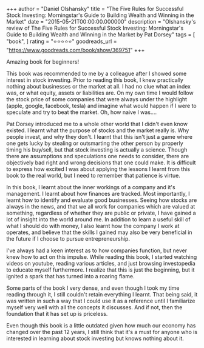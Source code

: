 +++
author = "Daniel Olshansky"
title = "The Five Rules for Successful Stock Investing: Morningstar's Guide to Building Wealth and Winning in the Market"
date = "2015-05-21T00:00:00.000000"
description = "Olshansky's review of The Five Rules for Successful Stock Investing: Morningstar's Guide to Building Wealth and Winning in the Market by Pat Dorsey"
tags = [
    "book",
]
rating = "⭐⭐⭐⭐⭐"
goodreads_url = "https://www.goodreads.com/book/show/369751"
+++

Amazing book for beginners!







This book was recommended to me by a colleague after I showed some interest in stock investing. Prior to reading this book, I knew practically nothing about businesses or the market at all. I had no clue what an index was, or what equity, assets or liabilities are. On my own time I would follow the stock price of some companies that were always under the highlight (apple, google, facebook, tesla) and imagine what would happen if I were to speculate and try to beat the market. Oh, how naive I was....







Pat Dorsey introduced me to a whole other world that I didn't even know existed. I learnt what the purpose of stocks and the market really is. Why people invest, and why they don't. I learnt that this isn't just a game where one gets lucky by stealing or outsmarting the other person by properly timing his buy/sell, but that stock investing is actually a science. Though there are assumptions and speculations one needs to consider, there are objectively bad right and wrong decisions that one could make. It is difficult to express how excited I was about applying the lessons I learnt from this book to the real world, but I need to remember that patience is virtue.







In this book, I learnt about the inner workings of a company and it's management. I learnt about how finances are tracked. Most importantly, I learnt how to identify and evaluate good businesses. Seeing how stocks are always in the news, and that we all work for companies which are valued at something, regardless of whether they are public or private, I have gained a lot of insight into the world around me. In addition to learn a useful skill of what I should do with money, I also learnt how the company I work at operates, and believe that the skills I gained may also be very beneficial in the future if I choose to pursue entrepreneurship.







I've always had a keen interest as to how companies function, but never knew how to act on this impulse. While reading this book, I started watching videos on youtube, reading various articles, and just browsing investopedia to educate myself furthermore. I realize that this is just the beginning, but it ignited a spark that has turned into a roaring flame.







Some parts of the book I very dense, and even though I took my time reading through it, I still couldn't retain everything I learnt. That being said, it was written in such a way that I could use it as a reference until I familiarize myself very well with all the concepts it discusses. And if not, then the foundation that it has set up is priceless.







Even though this book is a little outdated given how much our economy has changed over the past 12 years, I still think that it's a must for anyone who is interested in learning about stock investing but knows nothing about it.
